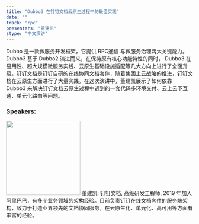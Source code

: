 ```yaml
---
title: "Dubbo3 在钉钉文档云原生过程中的最佳实践​"
date: "" 
track: "rpc"
presenters: "董建凯"
stype: "中文演讲"
---
```

Dubbo 是一款微服务开发框架，它提供 RPC通信 与微服务治理两大关键能力。Dubbo3 基于 Dubbo2 演进而来，在保持原有核心功能特性的同时， Dubbo3 在易用性、超大规模微服务实践、云原生基础设施适配等几大方向上进行了全面升级。​
钉钉文档是钉钉自研的在线协同文档套件，随着集团上云战略的推进，钉钉文档在云原生方面进行了大量实践。​
在这次演讲中，董建凯展示了如何依靠 Dubbo3 来解决钉钉文档云原生过程中遇到的一套代码多环境交付、云上云下互通、单元化路由等问题。​
 ### Speakers: 
 <img src="images/speaker/1038.png" width="200" />
 董建凯: 钉钉文档, 高级研发工程师, 2019 年加入阿里巴巴，有多个业务领域的架构经验。目前负责钉钉在线文档套件的服务端架构，致力于打造业界领先的文档协同服务，在云原生化、单元化、高可用等方面有丰富的经验。
 